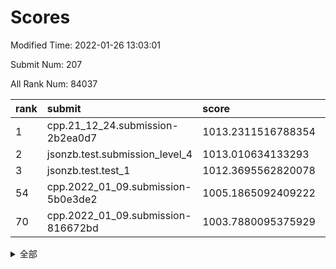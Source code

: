 # Scores

Modified Time: 2022-01-26 13:03:01

Submit Num: 207

All Rank Num: 84037

| rank |               submit               |       score        |       sigma        | pk_num |
| :--- | :--------------------------------- | :----------------- | :----------------- | :----- |
| 1    | cpp.21_12_24.submission-2b2ea0d7   | 1013.2311516788354 | 0.8074496199685524 | 1622   |
| 2    | jsonzb.test.submission_level_4     | 1013.010634133293  | 0.7892714288480992 | 1624   |
| 3    | jsonzb.test.test_1                 | 1012.3695562820078 | 0.8216549668842408 | 1624   |
| 54   | cpp.2022_01_09.submission-5b0e3de2 | 1005.1865092409222 | 0.7171430020761432 | 1625   |
| 70   | cpp.2022_01_09.submission-816672bd | 1003.7880095375929 | 0.7231569937257664 | 1623   |


<details>
<summary>全部</summary>

| rank |                 submit                 |       score        |       sigma        | pk_num |
| :--- | :------------------------------------- | :----------------- | :----------------- | :----- |
| 1    | cpp.21_12_24.submission-2b2ea0d7       | 1013.2311516788354 | 0.8074496199685524 | 1622   |
| 2    | jsonzb.test.submission_level_4         | 1013.010634133293  | 0.7892714288480992 | 1624   |
| 3    | jsonzb.test.test_1                     | 1012.3695562820078 | 0.8216549668842408 | 1624   |
| 4    | gobigger.level_3.submission_level_3_10 | 1011.4821008346589 | 0.7655302882655902 | 1624   |
| 5    | gobigger.level_3.submission_level_3_19 | 1011.2596372721856 | 0.7877719312821371 | 1622   |
| 6    | gobigger.level_3.submission_level_3_48 | 1010.9493119276787 | 0.7485503135090722 | 1623   |
| 7    | gobigger.level_3.submission_level_3_3  | 1010.9057830391063 | 0.7793844252980496 | 1625   |
| 8    | gobigger.level_3.submission_level_3_7  | 1010.9048754470349 | 0.8008015825167499 | 1627   |
| 9    | gobigger.level_3.submission_level_3_16 | 1010.832828108722  | 0.785279609778436  | 1621   |
| 10   | gobigger.level_3.submission_level_3_44 | 1010.654752880161  | 0.7622079920281909 | 1628   |
| 11   | gobigger.level_3.submission_level_3_36 | 1010.6531308727995 | 0.7745931764682281 | 1621   |
| 12   | gobigger.level_3.submission_level_3_2  | 1010.6488291031635 | 0.7655320481060507 | 1625   |
| 13   | gobigger.level_3.submission_level_3_32 | 1010.5878070628006 | 0.7586124938027997 | 1621   |
| 14   | gobigger.level_3.submission_level_3_24 | 1010.5140451535365 | 0.7796589085434823 | 1627   |
| 15   | gobigger.level_3.submission_level_3_42 | 1010.5012705591661 | 0.7493675432359537 | 1622   |
| 16   | gobigger.level_3.submission_level_3_39 | 1010.4717770685183 | 0.7512753505574655 | 1623   |
| 17   | gobigger.level_3.submission_level_3_31 | 1010.4360031265525 | 0.7677892837407331 | 1623   |
| 18   | gobigger.level_3.submission_level_3_29 | 1010.3438884215697 | 0.7768270088238346 | 1622   |
| 19   | gobigger.level_3.submission_level_3_46 | 1010.3437336302499 | 0.7522015444515855 | 1626   |
| 20   | gobigger.level_3.submission_level_3_43 | 1010.3201659682651 | 0.7649018219097222 | 1625   |
| 21   | gobigger.level_3.submission_level_3_0  | 1010.2633948325109 | 0.7687892514364081 | 1623   |
| 22   | gobigger.level_3.submission_level_3_9  | 1010.2393509851324 | 0.748846166940458  | 1620   |
| 23   | gobigger.level_3.submission_level_3_35 | 1010.1711261932894 | 0.7701958959508215 | 1620   |
| 24   | gobigger.level_3.submission_level_3_45 | 1010.1709585699427 | 0.7418617126432524 | 1623   |
| 25   | gobigger.level_3.submission_level_3_22 | 1010.1395144368842 | 0.7549857053701118 | 1628   |
| 26   | gobigger.level_3.submission_level_3_40 | 1010.0932219568833 | 0.7867860855716715 | 1626   |
| 27   | gobigger.level_3.submission_level_3_34 | 1010.0485336568033 | 0.7333996907995789 | 1622   |
| 28   | gobigger.level_3.submission_level_3_14 | 1010.0145235320399 | 0.7544344143197913 | 1621   |
| 29   | gobigger.level_3.submission_level_3_47 | 1009.9563174403164 | 0.7509519850476556 | 1624   |
| 30   | gobigger.level_3.submission_level_3_6  | 1009.9302463978225 | 0.7629700504490526 | 1622   |
| 31   | gobigger.level_3.submission_level_3_26 | 1009.9281992893892 | 0.7556127887289515 | 1624   |
| 32   | gobigger.level_3.submission_level_3_49 | 1009.9057190071795 | 0.7697765508370069 | 1619   |
| 33   | gobigger.level_3.submission_level_3_23 | 1009.9014322865369 | 0.795114181891858  | 1624   |
| 34   | gobigger.level_3.submission_level_3_11 | 1009.8739404964388 | 0.7491647855726556 | 1621   |
| 35   | gobigger.level_3.submission_level_3_33 | 1009.855099600555  | 0.7569940647087078 | 1624   |
| 36   | gobigger.level_3.submission_level_3_20 | 1009.731787021506  | 0.7507385384345948 | 1630   |
| 37   | gobigger.level_3.submission_level_3_30 | 1009.6989328760181 | 0.7714295131108415 | 1628   |
| 38   | gobigger.level_3.submission_level_3_4  | 1009.5822982666035 | 0.7600832471453132 | 1628   |
| 39   | gobigger.level_3.submission_level_3_12 | 1009.5607063448788 | 0.7536650140563993 | 1625   |
| 40   | gobigger.level_3.submission_level_3_38 | 1009.5433130072366 | 0.7677811247773216 | 1623   |
| 41   | gobigger.level_3.submission_level_3_8  | 1009.4663978061035 | 0.7472520096884535 | 1625   |
| 42   | gobigger.level_3.submission_level_3_41 | 1009.1913265045494 | 0.759638251714801  | 1625   |
| 43   | gobigger.level_3.submission_level_3_13 | 1009.164969379428  | 0.7290181598029666 | 1624   |
| 44   | gobigger.level_3.submission_level_3_27 | 1009.1045602898616 | 0.7395791521255398 | 1623   |
| 45   | gobigger.level_3.submission_level_3_18 | 1009.0120501420982 | 0.7368112306943752 | 1623   |
| 46   | gobigger.level_3.submission_level_3_15 | 1008.8779835165718 | 0.7439463007126755 | 1625   |
| 47   | gobigger.level_3.submission_level_3_25 | 1008.8580839616637 | 0.7454200481542906 | 1622   |
| 48   | gobigger.level_3.submission_level_3_21 | 1008.7091227760037 | 0.7568095116912208 | 1626   |
| 49   | gobigger.level_3.submission_level_3_28 | 1008.6871603238546 | 0.7489375285707564 | 1627   |
| 50   | gobigger.level_3.submission_level_3_1  | 1008.5872047098098 | 0.7454173676152953 | 1624   |
| 51   | gobigger.level_3.submission_level_3_37 | 1008.556102446599  | 0.7558628341953596 | 1623   |
| 52   | gobigger.level_3.submission_level_3_5  | 1008.4560857552617 | 0.7644985657719106 | 1624   |
| 53   | gobigger.level_3.submission_level_3_17 | 1007.324966884367  | 0.7225847900375446 | 1625   |
| 54   | cpp.2022_01_09.submission-5b0e3de2     | 1005.1865092409222 | 0.7171430020761432 | 1625   |
| 55   | gobigger.level_1.submission_level_1_13 | 1005.1580206950463 | 0.7265628803642503 | 1627   |
| 56   | gobigger.level_1.submission_level_1_36 | 1005.1318721815745 | 0.7351815031046316 | 1623   |
| 57   | gobigger.level_1.submission_level_1_46 | 1004.8841889022488 | 0.7328922356520621 | 1623   |
| 58   | gobigger.level_1.submission_level_1_22 | 1004.772490695813  | 0.7207572964685596 | 1627   |
| 59   | gobigger.level_1.submission_level_1_7  | 1004.603189943044  | 0.7248078016568891 | 1619   |
| 60   | gobigger.level_1.submission_level_1_20 | 1004.5012955909763 | 0.706734487752642  | 1624   |
| 61   | gobigger.level_1.submission_level_1_11 | 1004.273089087789  | 0.7155006004976671 | 1626   |
| 62   | gobigger.level_1.submission_level_1_32 | 1004.258937664694  | 0.7121290358431217 | 1625   |
| 63   | gobigger.level_1.submission_level_1_21 | 1004.2519600323146 | 0.7263969072720204 | 1623   |
| 64   | gobigger.level_1.submission_level_1_25 | 1004.1832177574007 | 0.7123540599849977 | 1620   |
| 65   | gobigger.level_1.submission_level_1_14 | 1004.1674966420777 | 0.7199135552054231 | 1621   |
| 66   | gobigger.level_1.submission_level_1_42 | 1004.085713348336  | 0.7217937535163952 | 1627   |
| 67   | gobigger.level_1.submission_level_1_34 | 1004.0604399428049 | 0.7074673130054873 | 1620   |
| 68   | gobigger.level_1.submission_level_1_43 | 1003.9203844903362 | 0.7089434819261163 | 1623   |
| 69   | gobigger.level_1.submission_level_1_49 | 1003.8899769692324 | 0.7138764070008814 | 1623   |
| 70   | cpp.2022_01_09.submission-816672bd     | 1003.7880095375929 | 0.7231569937257664 | 1623   |
| 71   | gobigger.level_1.submission_level_1_16 | 1003.7148816220487 | 0.7338705301856491 | 1622   |
| 72   | gobigger.level_1.submission_level_1_40 | 1003.7065119381633 | 0.7252224760684138 | 1622   |
| 73   | gobigger.level_1.submission_level_1_6  | 1003.6622459886775 | 0.7130785160574229 | 1623   |
| 74   | gobigger.level_1.submission_level_1_24 | 1003.5900521150122 | 0.7138736249193247 | 1627   |
| 75   | gobigger.level_1.submission_level_1_29 | 1003.3599965704478 | 0.7090557843441133 | 1622   |
| 76   | gobigger.level_1.submission_level_1_19 | 1003.3392192636969 | 0.7210973790723482 | 1625   |
| 77   | gobigger.level_1.submission_level_1_10 | 1003.3391063287287 | 0.72751708198174   | 1625   |
| 78   | gobigger.level_1.submission_level_1_3  | 1003.3225691372144 | 0.7224162368566731 | 1626   |
| 79   | gobigger.level_1.submission_level_1_28 | 1003.2876221374792 | 0.7179148508163863 | 1624   |
| 80   | gobigger.level_1.submission_level_1_9  | 1003.2666821260433 | 0.713166366651298  | 1620   |
| 81   | gobigger.level_1.submission_level_1_23 | 1003.2140280574324 | 0.705206307309936  | 1622   |
| 82   | gobigger.level_1.submission_level_1_33 | 1003.2093208467479 | 0.7203513398958937 | 1621   |
| 83   | gobigger.level_1.submission_level_1_15 | 1003.1746254016564 | 0.7102123675947715 | 1625   |
| 84   | gobigger.level_1.submission_level_1_41 | 1003.1376609863862 | 0.7149824797795421 | 1627   |
| 85   | gobigger.level_1.submission_level_1_31 | 1003.1198723395217 | 0.7139896009406373 | 1621   |
| 86   | gobigger.level_1.submission_level_1_37 | 1003.1145882669326 | 0.7235551781753877 | 1628   |
| 87   | gobigger.level_1.submission_level_1_45 | 1003.1073968297195 | 0.7187727974492499 | 1621   |
| 88   | gobigger.level_1.submission_level_1_27 | 1003.0779586632408 | 0.720297842474971  | 1618   |
| 89   | gobigger.level_1.submission_level_1_39 | 1003.0748383365252 | 0.7058053302850943 | 1623   |
| 90   | gobigger.level_1.submission_level_1_35 | 1003.0634532396065 | 0.7130394114715837 | 1625   |
| 91   | gobigger.level_1.submission_level_1_1  | 1002.9172653995699 | 0.712083256333947  | 1624   |
| 92   | gobigger.level_1.submission_level_1_12 | 1002.9104757944617 | 0.7109066448593335 | 1625   |
| 93   | gobigger.level_1.submission_level_1_17 | 1002.9066978562722 | 0.7185131856850459 | 1628   |
| 94   | gobigger.level_1.submission_level_1_26 | 1002.8834728394913 | 0.7268767995007989 | 1625   |
| 95   | gobigger.level_1.submission_level_1_44 | 1002.8593178531072 | 0.718223349186322  | 1625   |
| 96   | gobigger.level_1.submission_level_1_48 | 1002.8492111318458 | 0.7144307483652963 | 1621   |
| 97   | gobigger.level_1.submission_level_1_38 | 1002.7462499575405 | 0.7197827876429752 | 1625   |
| 98   | gobigger.level_1.submission_level_1_0  | 1002.6654084768569 | 0.7264646346940627 | 1625   |
| 99   | gobigger.level_1.submission_level_1_30 | 1002.6613272830929 | 0.7102027036846476 | 1625   |
| 100  | gobigger.level_1.submission_level_1_47 | 1002.5681412456039 | 0.7220697019303436 | 1624   |
| 101  | gobigger.level_1.submission_level_1_18 | 1002.2471880711183 | 0.7136684739379426 | 1625   |
| 102  | gobigger.level_1.submission_level_1_4  | 1002.0106560545911 | 0.7094886536438386 | 1626   |
| 103  | gobigger.level_1.submission_level_1_5  | 1001.6455111056531 | 0.7055216321242366 | 1616   |
| 104  | gobigger.level_1.submission_level_1_8  | 1001.036992407906  | 0.7099308328038997 | 1617   |
| 105  | gobigger.level_1.submission_level_1_2  | 1000.9026286771558 | 0.6987320611538799 | 1622   |
| 106  | gobigger.random.submission_random_21   | 997.1209648111609  | 0.7142851164955375 | 1626   |
| 107  | gobigger.random.submission_random_2    | 997.0612934758135  | 0.703515419763644  | 1631   |
| 108  | gobigger.random.submission_random_11   | 996.9287419519808  | 0.7094104937337329 | 1624   |
| 109  | gobigger.random.submission_random_35   | 996.7930697797378  | 0.7022900266890229 | 1624   |
| 110  | gobigger.random.submission_random_36   | 996.7854973244591  | 0.7099868463924834 | 1626   |
| 111  | gobigger.random.submission_random_46   | 996.7597318058428  | 0.7110727108669671 | 1623   |
| 112  | gobigger.random.submission_random_18   | 996.7053695316536  | 0.6998207474471857 | 1628   |
| 113  | gobigger.random.submission_random_34   | 996.6091376858614  | 0.7037115165591609 | 1622   |
| 114  | gobigger.random.submission_random_5    | 996.5991257981318  | 0.7017941138209809 | 1626   |
| 115  | gobigger.random.submission_random_20   | 996.593253088024   | 0.7155179815733936 | 1627   |
| 116  | gobigger.random.submission_random_38   | 996.5294552044071  | 0.700478040117151  | 1620   |
| 117  | gobigger.random.submission_random_1    | 996.49628488574    | 0.7066936125308655 | 1623   |
| 118  | gobigger.random.submission_random_12   | 996.4799759337276  | 0.7045436504830007 | 1620   |
| 119  | gobigger.random.submission_random_39   | 996.4282055631867  | 0.700038001584667  | 1622   |
| 120  | gobigger.random.submission_random_43   | 996.3461139926501  | 0.7124446692763826 | 1624   |
| 121  | gobigger.random.submission_random_47   | 996.3183351038443  | 0.7113542153320999 | 1621   |
| 122  | gobigger.random.submission_random_32   | 996.317995943401   | 0.7087747254894843 | 1623   |
| 123  | gobigger.random.submission_random_10   | 996.2465126462945  | 0.7087832577492355 | 1623   |
| 124  | gobigger.random.submission_random_44   | 996.236355821577   | 0.7323445721667171 | 1623   |
| 125  | gobigger.random.submission_random_9    | 996.2273652427792  | 0.7083456114073725 | 1625   |
| 126  | gobigger.random.submission_random_15   | 996.2018363746514  | 0.7173292537413073 | 1628   |
| 127  | gobigger.random.submission_random_8    | 996.1730119585789  | 0.7075779120215929 | 1629   |
| 128  | gobigger.random.submission_random_41   | 996.1180121808845  | 0.7093392601066144 | 1622   |
| 129  | gobigger.random.submission_random_14   | 996.1124896056732  | 0.709184244136579  | 1626   |
| 130  | gobigger.random.submission_random_3    | 996.103023980176   | 0.7080117117751491 | 1627   |
| 131  | gobigger.random.submission_random_6    | 996.0475895657752  | 0.713057548889931  | 1622   |
| 132  | gobigger.random.submission_random_48   | 996.0437067782943  | 0.7268999046373871 | 1626   |
| 133  | gobigger.random.submission_random_42   | 995.9226226824505  | 0.7126113352205742 | 1625   |
| 134  | gobigger.random.submission_random_25   | 995.893956100923   | 0.7140054169117215 | 1618   |
| 135  | gobigger.random.submission_random_33   | 995.8916759543707  | 0.7060741904586612 | 1627   |
| 136  | gobigger.random.submission_random_24   | 995.8531179472304  | 0.7142462199933668 | 1622   |
| 137  | gobigger.random.submission_random_0    | 995.821340061834   | 0.7034016901585223 | 1630   |
| 138  | gobigger.random.submission_random_22   | 995.801459775007   | 0.7192996828803696 | 1628   |
| 139  | gobigger.random.submission_random_30   | 995.7737166865861  | 0.7051145904301026 | 1621   |
| 140  | gobigger.random.submission_random_19   | 995.7679970756163  | 0.7093855410379142 | 1621   |
| 141  | gobigger.random.submission_random_7    | 995.7679907263831  | 0.7237192695789195 | 1627   |
| 142  | gobigger.random.submission_random_17   | 995.5021607320239  | 0.7177370374312022 | 1623   |
| 143  | gobigger.random.submission_random_16   | 995.4289887450083  | 0.7189979439742439 | 1628   |
| 144  | gobigger.random.submission_random_28   | 995.403424795317   | 0.7230834086750135 | 1625   |
| 145  | gobigger.random.submission_random_27   | 995.4019222123493  | 0.7246603062607443 | 1626   |
| 146  | gobigger.random.submission_random_23   | 995.2151836894529  | 0.7124058730326592 | 1628   |
| 147  | gobigger.random.submission_random_37   | 995.1230672147835  | 0.7172740502798679 | 1624   |
| 148  | gobigger.random.submission_random_45   | 995.0998002247467  | 0.7084840876136932 | 1625   |
| 149  | gobigger.random.submission_random_49   | 995.0840343898092  | 0.7044883239967752 | 1625   |
| 150  | gobigger.random.submission_random_29   | 995.0184841640569  | 0.721463946178315  | 1628   |
| 151  | gobigger.random.submission_random_13   | 994.9797150908477  | 0.7143812948104199 | 1627   |
| 152  | gobigger.random.submission_random_26   | 994.9444957800658  | 0.7137240044865162 | 1626   |
| 153  | gobigger.random.submission_random_31   | 994.892336235183   | 0.7158824716654554 | 1624   |
| 154  | gobigger.random.submission_random_4    | 994.5986463616651  | 0.7031562987309435 | 1625   |
| 155  | gobigger.random.submission_random_40   | 994.155041406446   | 0.7188179862121229 | 1624   |
| 156  | gobigger.level_2.submission_level_2_22 | 993.4822642218791  | 0.7463689043284666 | 1624   |
| 157  | gobigger.level_2.submission_level_2_10 | 993.4267549368097  | 0.7194857023459041 | 1618   |
| 158  | gobigger.level_2.submission_level_2_32 | 993.4130464901382  | 0.7571587162299968 | 1622   |
| 159  | gobigger.level_2.submission_level_2_39 | 992.8758590392364  | 0.7489793827525502 | 1630   |
| 160  | gobigger.level_2.submission_level_2_31 | 992.8116700336493  | 0.7466057612685257 | 1626   |
| 161  | gobigger.level_2.submission_level_2_4  | 992.8027572600286  | 0.7333824012426928 | 1623   |
| 162  | gobigger.level_2.submission_level_2_41 | 992.7311044433108  | 0.7273194989790254 | 1622   |
| 163  | gobigger.level_2.submission_level_2_42 | 992.7011601717793  | 0.760266327303139  | 1623   |
| 164  | gobigger.level_2.submission_level_2_25 | 992.7011514018435  | 0.7284776644775977 | 1628   |
| 165  | gobigger.level_2.submission_level_2_5  | 992.6517145724094  | 0.7410080475930385 | 1620   |
| 166  | gobigger.level_2.submission_level_2_9  | 992.6076629259206  | 0.7488011484988714 | 1622   |
| 167  | gobigger.level_2.submission_level_2_40 | 992.579838285693   | 0.763703461379345  | 1622   |
| 168  | gobigger.level_2.submission_level_2_26 | 992.4789009176438  | 0.7458744680259509 | 1624   |
| 169  | gobigger.level_2.submission_level_2_24 | 992.4110881556437  | 0.7694831364629746 | 1622   |
| 170  | gobigger.level_2.submission_level_2_12 | 992.3571597382315  | 0.7403778869687222 | 1631   |
| 171  | gobigger.level_2.submission_level_2_38 | 992.3518250643215  | 0.7479460386870213 | 1618   |
| 172  | gobigger.level_2.submission_level_2_45 | 992.3046808309383  | 0.7393317663400963 | 1625   |
| 173  | gobigger.level_2.submission_level_2_1  | 992.2972127449706  | 0.7321747566263527 | 1625   |
| 174  | gobigger.level_2.submission_level_2_33 | 992.2755105985042  | 0.7352421688616397 | 1624   |
| 175  | gobigger.level_2.submission_level_2_29 | 992.2330454414686  | 0.7464673437021979 | 1624   |
| 176  | gobigger.level_2.submission_level_2_15 | 992.1825939416983  | 0.7425731063981018 | 1618   |
| 177  | gobigger.level_2.submission_level_2_43 | 992.1628031876386  | 0.7389271070687077 | 1625   |
| 178  | gobigger.level_2.submission_level_2_13 | 992.158115832002   | 0.742956058543138  | 1626   |
| 179  | gobigger.level_2.submission_level_2_8  | 992.1361393401116  | 0.7338422952233657 | 1623   |
| 180  | gobigger.level_2.submission_level_2_16 | 992.1195071305569  | 0.7661287894599506 | 1623   |
| 181  | gobigger.level_2.submission_level_2_23 | 992.1076117952854  | 0.7511144542809258 | 1624   |
| 182  | gobigger.level_2.submission_level_2_6  | 992.0501369841445  | 0.756626621455216  | 1624   |
| 183  | gobigger.level_2.submission_level_2_3  | 991.8849492292021  | 0.7329245824440997 | 1625   |
| 184  | gobigger.level_2.submission_level_2_27 | 991.7893806979115  | 0.7462905538443222 | 1625   |
| 185  | gobigger.level_2.submission_level_2_28 | 991.7357395125299  | 0.7426850536322196 | 1625   |
| 186  | gobigger.level_2.submission_level_2_17 | 991.6114257544889  | 0.7534519167531898 | 1621   |
| 187  | gobigger.level_2.submission_level_2_2  | 991.4313864421011  | 0.7516057105677421 | 1622   |
| 188  | gobigger.level_2.submission_level_2_11 | 991.4295388713273  | 0.7391913554100471 | 1621   |
| 189  | gobigger.level_2.submission_level_2_19 | 991.3881567733562  | 0.7638604729990078 | 1624   |
| 190  | gobigger.level_2.submission_level_2_49 | 991.3368533796189  | 0.757541612274376  | 1622   |
| 191  | gobigger.level_2.submission_level_2_7  | 991.2869365758987  | 0.7676854318780216 | 1624   |
| 192  | gobigger.level_2.submission_level_2_34 | 991.1998389153448  | 0.7603513436337371 | 1622   |
| 193  | gobigger.level_2.submission_level_2_21 | 991.1727251793411  | 0.7468494456270858 | 1625   |
| 194  | gobigger.level_2.submission_level_2_47 | 991.0792696462022  | 0.7532213307828584 | 1624   |
| 195  | gobigger.level_2.submission_level_2_20 | 991.0778300674593  | 0.760208616133948  | 1626   |
| 196  | gobigger.level_2.submission_level_2_0  | 991.048209504974   | 0.7685507901120129 | 1622   |
| 197  | gobigger.level_2.submission_level_2_14 | 991.0340183606887  | 0.7502070327105135 | 1625   |
| 198  | gobigger.level_2.submission_level_2_30 | 991.0171036687442  | 0.7677764561769876 | 1623   |
| 199  | gobigger.level_2.submission_level_2_18 | 990.9643229963905  | 0.7725806248511041 | 1621   |
| 200  | gobigger.level_2.submission_level_2_48 | 990.9053676775353  | 0.781317649214424  | 1626   |
| 201  | gobigger.level_2.submission_level_2_37 | 990.6375042167534  | 0.7690876230676436 | 1620   |
| 202  | gobigger.level_2.submission_level_2_46 | 990.618736408236   | 0.7581782024215123 | 1624   |
| 203  | gobigger.level_2.submission_level_2_44 | 990.1170808355528  | 0.766901429053818  | 1622   |
| 204  | gobigger.level_2.submission_level_2_36 | 989.8011489352027  | 0.7596771141754889 | 1622   |
| 205  | gobigger.level_2.submission_level_2_35 | 989.6143524228638  | 0.7681299352534507 | 1626   |
| 206  | gobigger.none.submission_none_0        | 978.5704018841095  | 1.3270870420861902 | 1628   |
| 207  | gobigger.none.submission_none_1        | 975.6393285825407  | 1.5330838235994668 | 1627   |

</details>